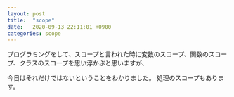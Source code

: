 ```yaml
---
layout: post
title:  "scope"
date:   2020-09-13 22:11:01 +0900
categories: scope
---
```

プログラミングをして、スコープと言われた時に変数のスコープ、関数のスコープ、クラスのスコープを思い浮かぶと思いますが、

今日はそれだけではないということをわかりました。
処理のスコープもあります。
